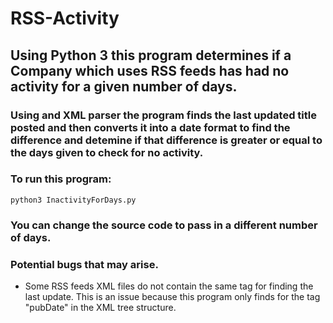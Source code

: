 # RSS-Activity

## Using **Python 3** this program determines if a Company which uses RSS feeds has had no activity for a given number of days.

### Using and XML parser the program finds the last updated title posted and then converts it into a date format to find the difference and detemine if that difference is greater or equal to the days given to check for no activity.

### To run this program:
```
python3 InactivityForDays.py
```
### You can change the source code to pass in a different number of days.

### Potential bugs that may arise.
- Some RSS feeds XML files do not contain the same tag for finding the last update. This is an issue
because this program only finds for the tag "pubDate" in the XML tree structure.